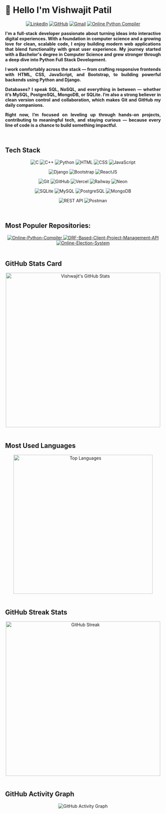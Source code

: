 # 👋 Hello I'm Vishwajit Patil 

<p align="center">
  <a href="https://www.linkedin.com/in/vishwajitpatil-pythondev/"><img src="https://img.shields.io/badge/-vishwajitpatil--pythondev-blue?style=flat-square&logo=inspire&logoColor=white" alt="LinkedIn"></a>
  <a href="https://github.com/VishwajitPatil0822"><img src="https://img.shields.io/badge/-@VishwajitPatil0822-black?style=flat-square&logo=github" alt="GitHub"></a>
  <a href="mailto:vishwajit22patil@gmail.com"><img src="https://img.shields.io/badge/-vishwajit22patil@gmail.com-red?style=flat-square&logo=gmail&logoColor=white" alt="Gmail"></a>
  <a href="https://online-python-compiler-liard.vercel.app/"><img src="https://img.shields.io/badge/-online--python--compiler.vercel.app-brigthgreen?style=flat-square&logo=appveyor&logoColor=white" alt="Online Python Compiler"></a>
</p>

<div align="justify">
  <p>
    <b>I'm a full-stack developer passionate about turning ideas into interactive digital experiences. With a foundation in computer science and a growing love for clean, scalable code, I enjoy building modern web applications that blend functionality with great user experience. My journey started with a Bachelor's degree in Computer Science and grew stronger through a deep dive into Python Full Stack Development.
    </b>
  </p>

  <p>
    <b>I work comfortably across the stack — from crafting responsive frontends with HTML, CSS, JavaScript, and Bootstrap, to building powerful backends using Python and Django.
    </b>
  </p>

  <p>
    <b>Databases? I speak SQL, NoSQL, and everything in between — whether it’s MySQL, PostgreSQL, MongoDB, or SQLite. I’m also a strong believer in clean version control and collaboration, which makes Git and GitHub my daily companions.
    </b>
  </p>

  <p>
    <b>Right now, I’m focused on leveling up through hands-on projects, contributing to meaningful tech, and staying curious — because every line of code is a chance to build something impactful.
    </b>
  </p>
</div><br>

## Tech Stack
<p align="center">
  <img src="https://img.shields.io/badge/-C-blue?style=flat-square&logo=c&logoColor=white" alt="C">
  <img src="https://img.shields.io/badge/-C++-00599C?style=flat-square&logo=c%2B%2B&logoColor=white" alt="C++">
  <img src="https://img.shields.io/badge/-Python-3776AB?style=flat-square&logo=python&logoColor=yellow" alt="Python">
  <img src="https://img.shields.io/badge/-HTML5-E34F26?style=flat-square&logo=html5&logoColor=white" alt="HTML">
  <img src="https://img.shields.io/badge/-CSS3-1572B6?style=flat-square&logo=css3&logoColor=white" alt="CSS">
  <img src="https://img.shields.io/badge/-JavaScript-F7DF1E?style=flat-square&logo=javascript&logoColor=black" alt="JavaScript">
</p>

<p align="center">
  <img src="https://img.shields.io/badge/-Django-092E20?style=flat-square&logo=django&logoColor=white" alt="Django">
  <img src="https://img.shields.io/badge/-Bootstrap-7952B3?style=flat-square&logo=bootstrap&logoColor=white" alt="Bootstrap">
  <img src="https://img.shields.io/badge/-ReactJS-61DAFB?style=flat-square&logo=react&logoColor=black" alt="ReactJS">
</p>

<p align="center">
  <img src="https://img.shields.io/badge/-Git-F05032?style=flat-square&logo=git&logoColor=white" alt="Git">
  <img src="https://img.shields.io/badge/-GitHub-181717?style=flat-square&logo=github&logoColor=white" alt="GitHub">
  <img src="https://img.shields.io/badge/-Vercel-000000?style=flat-square&logo=vercel&logoColor=white" alt="Vercel">
  <img src="https://img.shields.io/badge/-Railway-000000?style=flat-square&logo=railway&logoColor=white" alt="Railway">
  <img src="https://img.shields.io/badge/-Neon-0086FF?style=flat-square&logo=nomad&logoColor=white" alt="Neon">
</p>

<p align="center">
  <img src="https://img.shields.io/badge/-SQLite-003B57?style=flat-square&logo=sqlite&logoColor=white" alt="SQLite"> 
  <img src="https://img.shields.io/badge/-MySQL-4479A1?style=flat-square&logo=mysql&logoColor=white" alt="MySQL">
  <img src="https://img.shields.io/badge/-PostgreSQL-336791?style=flat-square&logo=postgresql&logoColor=white" alt="PostgreSQL">
  <img src="https://img.shields.io/badge/-MongoDB-47A248?style=flat-square&logo=mongodb&logoColor=white" alt="MongoDB">
</p>

<p align="center">
  <img src="https://img.shields.io/badge/-REST%20API-FF6C37?style=flat-square&logo=headspace&logoColor=white" alt="REST API">
  <img src="https://img.shields.io/badge/-Postman-FF6C37?style=flat-square&logo=postman&logoColor=white" alt="Postman">
</p><br>

## Most Populer Repositories:
<div align="center">
  <a href="https://github.com/VishwajitPatil0822/Online-Python-Compiler">
    <img src="https://github-readme-stats.vercel.app/api/pin/?username=VishwajitPatil0822&repo=Online-Python-Compiler&theme=radical" alt="Online-Python-Compiler">
  </a>
  <a href="https://github.com/VishwajitPatil0822/DRF-Based-Client-Project-Management-API">
    <img src="https://github-readme-stats.vercel.app/api/pin/?username=VishwajitPatil0822&repo=DRF-Based-Client-Project-Management-API&theme=radical" alt="DRF-Based-Client-Project-Management-API">
  </a>
    <a href="https://github.com/VishwajitPatil0822/Online-Election-System">
    <img src="https://github-readme-stats.vercel.app/api/pin/?username=VishwajitPatil0822&repo=Online-Election-System&theme=radical" alt="Online-Election-System">
  </a>
</div><br>

## GitHub Stats Card
<div align="center">
  <img src="https://github-readme-stats.vercel.app/api?username=VishwajitPatil0822&show_icons=true&theme=radical" width="500" alt="Vishwajit's GitHub Stats" />
</div><br>


## Most Used Languages
<div align="center">
  <img src="https://github-readme-stats.vercel.app/api/top-langs/?username=VishwajitPatil0822&layout=compact&theme=radical"  width="450" alt="Top Languages" />
</div><br>


## GitHub Streak Stats
<div align="center">
  <img src="https://streak-stats.demolab.com/?user=VishwajitPatil0822&theme=radical" width="500" alt="GitHub Streak" />
</div><br>


## GitHub Activity Graph
<div align="center">
  <img src="https://github-readme-activity-graph.vercel.app/graph?username=VishwajitPatil0822&theme=github" alt="GitHub Activity Graph" />
</div><br>
